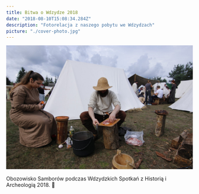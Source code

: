 ```yaml
---
title: Bitwa o Wdzydze 2018 
date: "2018-08-10T15:08:34.284Z"
description: "Fotorelacja z naszego pobytu we Wdzydzach"
picture: "./cover-photo.jpg"
---
```


![Relacja](./cover-photo.jpg)

Obozowisko Samborów podczas Wdzydzkich Spotkań z Historią i Archeologią 2018.
🙂


